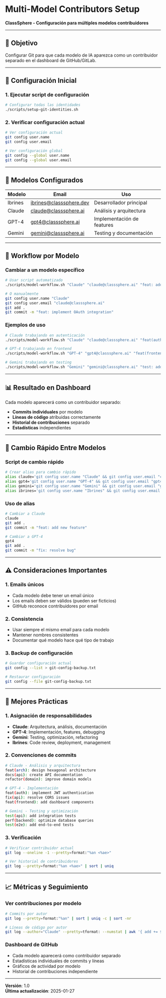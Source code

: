 # Multi-Model Contributors Setup

**ClassSphere - Configuración para múltiples modelos contribuidores**

---

## 🎯 Objetivo

Configurar Git para que cada modelo de IA aparezca como un contribuidor separado en el dashboard de GitHub/GitLab.

---

## 🔧 Configuración Inicial

### 1. Ejecutar script de configuración

```bash
# Configurar todas las identidades
./scripts/setup-git-identities.sh
```

### 2. Verificar configuración actual

```bash
# Ver configuración actual
git config user.name
git config user.email

# Ver configuración global
git config --global user.name
git config --global user.email
```

---

## 🤖 Modelos Configurados

| Modelo | Email | Uso |
|--------|-------|-----|
| Ibrines | ibrines@classsphere.dev | Desarrollador principal |
| Claude | claude@classsphere.ai | Análisis y arquitectura |
| GPT-4 | gpt4@classsphere.ai | Implementación de features |
| Gemini | gemini@classsphere.ai | Testing y documentación |

---

## 📝 Workflow por Modelo

### Cambiar a un modelo específico

```bash
# Usar script automatizado
./scripts/model-workflow.sh "Claude" "claude@classsphere.ai" "feat: add authentication system"

# O manualmente
git config user.name "Claude"
git config user.email "claude@classsphere.ai"
git add .
git commit -m "feat: implement OAuth integration"
```

### Ejemplos de uso

```bash
# Claude trabajando en autenticación
./scripts/model-workflow.sh "Claude" "claude@classsphere.ai" "feat(auth): implement JWT authentication"

# GPT-4 trabajando en frontend
./scripts/model-workflow.sh "GPT-4" "gpt4@classsphere.ai" "feat(frontend): add dashboard components"

# Gemini trabajando en testing
./scripts/model-workflow.sh "Gemini" "gemini@classsphere.ai" "test: add integration tests for API"
```

---

## 📊 Resultado en Dashboard

Cada modelo aparecerá como un contribuidor separado:

- **Commits individuales** por modelo
- **Líneas de código** atribuidas correctamente
- **Historial de contribuciones** separado
- **Estadísticas** independientes

---

## 🔄 Cambio Rápido Entre Modelos

### Script de cambio rápido

```bash
# Crear alias para cambio rápido
alias claude='git config user.name "Claude" && git config user.email "claude@classsphere.ai"'
alias gpt4='git config user.name "GPT-4" && git config user.email "gpt4@classsphere.ai"'
alias gemini='git config user.name "Gemini" && git config user.email "gemini@classsphere.ai"'
alias ibrines='git config user.name "Ibrines" && git config user.email "ibrines@classsphere.dev"'
```

### Uso de alias

```bash
# Cambiar a Claude
claude
git add .
git commit -m "feat: add new feature"

# Cambiar a GPT-4
gpt4
git add .
git commit -m "fix: resolve bug"
```

---

## ⚠️ Consideraciones Importantes

### 1. **Emails únicos**
- Cada modelo debe tener un email único
- Los emails deben ser válidos (pueden ser ficticios)
- GitHub reconoce contribuidores por email

### 2. **Consistencia**
- Usar siempre el mismo email para cada modelo
- Mantener nombres consistentes
- Documentar qué modelo hace qué tipo de trabajo

### 3. **Backup de configuración**
```bash
# Guardar configuración actual
git config --list > git-config-backup.txt

# Restaurar configuración
git config --file git-config-backup.txt
```

---

## 🎯 Mejores Prácticas

### 1. **Asignación de responsabilidades**
- **Claude**: Arquitectura, análisis, documentación
- **GPT-4**: Implementación, features, debugging
- **Gemini**: Testing, optimización, refactoring
- **Ibrines**: Code review, deployment, management

### 2. **Convenciones de commits**
```bash
# Claude - Análisis y arquitectura
feat(arch): design hexagonal architecture
docs(api): create API documentation
refactor(domain): improve domain models

# GPT-4 - Implementación
feat(auth): implement JWT authentication
fix(api): resolve CORS issues
feat(frontend): add dashboard components

# Gemini - Testing y optimización
test(api): add integration tests
perf(backend): optimize database queries
test(e2e): add end-to-end tests
```

### 3. **Verificación**
```bash
# Verificar contribuidor actual
git log --oneline -1 --pretty=format:"%an <%ae>"

# Ver historial de contribuidores
git log --pretty=format:"%an <%ae>" | sort | uniq
```

---

## 📈 Métricas y Seguimiento

### Ver contribuciones por modelo

```bash
# Commits por autor
git log --pretty=format:"%an" | sort | uniq -c | sort -nr

# Líneas de código por autor
git log --author="Claude" --pretty=tformat: --numstat | awk '{ add += $1; subs += $2; loc += $1 - $2 } END { printf "Claude: +%s -%s = %s\n", add, subs, loc }'
```

### Dashboard de GitHub
- Cada modelo aparecerá como contribuidor separado
- Estadísticas individuales de commits y líneas
- Gráficos de actividad por modelo
- Historial de contribuciones independiente

---

**Versión**: 1.0  
**Última actualización**: 2025-01-27
